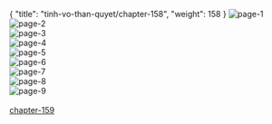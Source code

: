 { "title": "tinh-vo-than-quyet/chapter-158", "weight": 158 }
<img src="tinh-vo-than-quyet_0158_01-5b2d13bff10b55288ced61dbc33b66d6.webp" alt="page-1" origin="http://1.bp.blogspot.com/-uMg37mYHWfM/W0gG_p0yFkI/AAAAAAAAGdE/E07y5ivTRN4v7Uk0CLgK6TXaix6RaPJBwCLcBGAs/s1600/1.jpg?imgmax=0"><br/>
<img src="tinh-vo-than-quyet_0158_02-acc124c09ed8d50226322683db2b7391.webp" alt="page-2" origin="http://1.bp.blogspot.com/-oNVU2VJoqM4/W0gG_4vRGVI/AAAAAAAAGdM/V_GYIaOpvwgV7jL_vdmDyN8psUXBewiUwCLcBGAs/s1600/2.jpg?imgmax=0"><br/>
<img src="tinh-vo-than-quyet_0158_03-23b048430959c492384f5bee9978cbfa.webp" alt="page-3" origin="http://1.bp.blogspot.com/-oDrvLz1yrCU/W0gHAUEBEdI/AAAAAAAAGdQ/N-Y_SEJzjTARN7SRtLRGzww2h5yl1jc2QCLcBGAs/s1600/3.jpg?imgmax=0"><br/>
<img src="tinh-vo-than-quyet_0158_04-e06d2c2e9f6ccccfd179c744b9e71d95.webp" alt="page-4" origin="http://1.bp.blogspot.com/-5FBWpWEmXXY/W0gHA_QFhAI/AAAAAAAAGdU/UhbNmL75gy8BgWQ4EYCorITL5f-oqt1awCLcBGAs/s1600/4.jpg?imgmax=0"><br/>
<img src="tinh-vo-than-quyet_0158_05-f09e0ebe09702a459885f1feb389be17.webp" alt="page-5" origin="http://1.bp.blogspot.com/-_jhulDQHa1k/W0gHAyEIUyI/AAAAAAAAGdY/VqikAmhm1-kUIBPZH3Omu6fp6nFJRDl6ACLcBGAs/s1600/5.jpg?imgmax=0"><br/>
<img src="tinh-vo-than-quyet_0158_06-cfacd3e073c30ff4e5d33922b83bf69c.webp" alt="page-6" origin="http://1.bp.blogspot.com/-reqUnZBOQRE/W0gHBEhn33I/AAAAAAAAGdc/4LcgHBke-xc8bMqWTP89OvxNkdi5FLipQCLcBGAs/s1600/6.jpg?imgmax=0"><br/>
<img src="tinh-vo-than-quyet_0158_07-198c477e72828f19634f1ff23e92c2e2.webp" alt="page-7" origin="http://1.bp.blogspot.com/-MtdbyMgIp0A/W0gHBnkj_tI/AAAAAAAAGdg/uM-bMEM1j5gW3UCCCTuGXvG00EZUF3hpQCLcBGAs/s1600/7.jpg?imgmax=0"><br/>
<img src="tinh-vo-than-quyet_0158_08-39dc5ce1fef9653cf74893191ac1d555.webp" alt="page-8" origin="http://1.bp.blogspot.com/-_k-QHIsOjT8/W0gHBp9rmEI/AAAAAAAAGdk/HR-TqoGn3pclDvAs-ZKQpYbrqQGG3ifTACLcBGAs/s1600/8.jpg?imgmax=0"><br/>
<img src="tinh-vo-than-quyet_0158_09-44656cf1e090109a7664b00a4d0e408a.webp" alt="page-9" origin="http://1.bp.blogspot.com/-drz-Faya8Xs/W0gHB1cEpAI/AAAAAAAAGdo/bT5LMgBu_Woul_TWvdOl7XFNQC7WsACJACLcBGAs/s1600/9.jpg?imgmax=0"><br/>
<br/><a class="nextchap" href="/tinh-vo-than-quyet/chapter-159">chapter-159</a>
